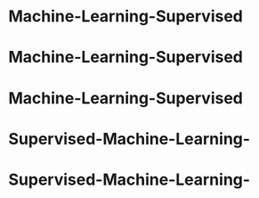 # Machine-Learning-Supervised
# Machine-Learning-Supervised
# Machine-Learning-Supervised
# Supervised-Machine-Learning-
# Supervised-Machine-Learning-
